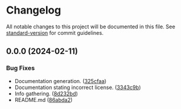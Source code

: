 # Changelog

All notable changes to this project will be documented in this file. See [standard-version](https://github.com/conventional-changelog/standard-version) for commit guidelines.

## 0.0.0 (2024-02-11)


### Bug Fixes

* Documentation generation. ([325cfaa](https://github.com/Anadian/cno-project-manager/commit/325cfaaa9808fda1013b6a46f8f8abe1e027edfb))
* Documentation stating incorrect license. ([3343c9b](https://github.com/Anadian/cno-project-manager/commit/3343c9b9dee9d05bdc84d8b6369c8dd12d086745))
* Info gathering. ([8d232bd](https://github.com/Anadian/cno-project-manager/commit/8d232bd99e1f71e3404c32770229721bda87cbb3))
* README.md ([86abda2](https://github.com/Anadian/cno-project-manager/commit/86abda22b00c837a9f7890b459ddeee6c5b16061))
